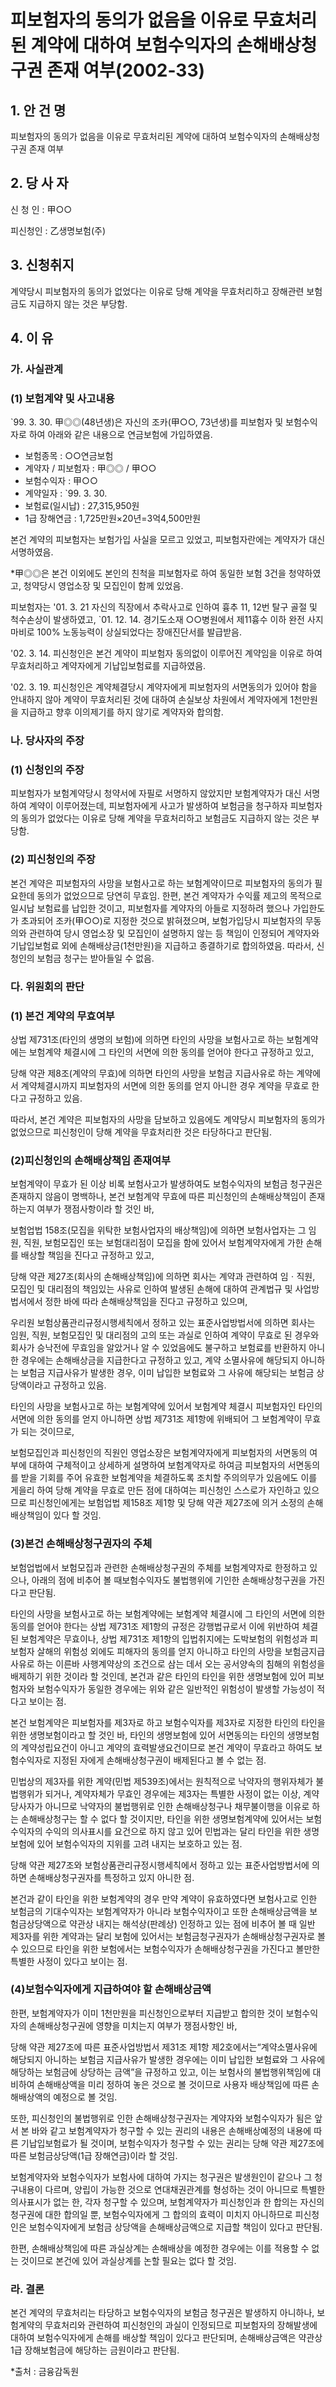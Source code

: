 # 피보험자의 동의가 없음을 이유로 무효처리된 계약에 대하여 보험수익자의 손해배상청구권 존재 여부(2002-33)

## 1. 안 건 명
피보험자의 동의가 없음을 이유로 무효처리된 계약에 대하여 보험수익자의 손해배상청구권 존재 여부

## 2. 당 사 자

신 청 인 : 甲○○
               
피신청인 : 乙생명보험(주) 


## 3. 신청취지

계약당시 피보험자의 동의가 없었다는 이유로 당해 계약을 무효처리하고 장해관련 보험금도 지급하지 않는 것은 부당함.


## 4. 이   유

### 가. 사실관계

### (1) 보험계약 및 사고내용
 
`99. 3. 30. 甲◎◎(48년생)은 자신의 조카(甲○○, 73년생)를 피보험자 및 보험수익자로 하여 아래와 같은 내용으로 연금보험에 가입하였음.
         
- 보험종목            : ○○연금보험
- 계약자 / 피보험자   : 甲◎◎ / 甲○○
- 보험수익자          : 甲○○
- 계약일자            : `99. 3. 30.
- 보험료(일시납)      : 27,315,950원
- 1급 장해연금        : 1,725만원×20년=3억4,500만원

본건 계약의 피보험자는 보험가입 사실을 모르고 있었고, 피보험자란에는 계약자가 대신 서명하였음.

*甲◎◎은 본건 이외에도 본인의 친척을 피보험자로 하여 동일한 보험 3건을 청약하였고, 청약당시 영업소장 및 모집인이 함께 있었음.

피보험자는 '01. 3. 21 자신의 직장에서 추락사고로 인하여 흉추 11, 12번 탈구 골절 및 척수손상이 발생하였고, `01. 12. 14. 경기도소재 ○○병원에서 제11흉수 이하 완전 사지마비로 100% 노동능력이 상실되었다는 장애진단서를 발급받음.

'02. 3. 14. 피신청인은 본건 계약이 피보험자 동의없이 이루어진 계약임을 이유로 하여 무효처리하고 계약자에게 기납입보험료를 지급하였음.

'02. 3. 19. 피신청인은 계약체결당시 계약자에게 피보험자의 서면동의가 있어야 함을 안내하지 않아 계약이 무효처리된 것에 대하여 손실보상 차원에서 계약자에게 1천만원을 지급하고 향후 이의제기를 하지 않기로 계약자와 합의함.

### 나. 당사자의 주장

###  (1) 신청인의 주장

피보험자가 보험계약당시 청약서에 자필로 서명하지 않았지만 보험계약자가 대신 서명하여 계약이 이루어졌는데, 피보험자에게 사고가 발생하여 보험금을 청구하자 피보험자의 동의가 없었다는 이유로 당해 계약을 무효처리하고 보험금도 지급하지 않는 것은 부당함.

###  (2) 피신청인의 주장

본건 계약은 피보험자의 사망을 보험사고로 하는 보험계약이므로 피보험자의 동의가 필요한데 동의가 없었으므로 당연히 무효임. 한편, 본건 계약자가 수익률 제고의 목적으로 일시납 보험료를 납입한 것이고, 피보험자를 계약자의 아들로 지정하려 했으나 가입한도가 초과되어 조카(甲○○)로 지정한 것으로 밝혀졌으며, 보험가입당시 피보험자의 무동의와 관련하여 당시 영업소장 및 모집인이 설명하지 않는 등 책임이 인정되어 계약자와 기납입보험료 외에 손해배상금(1천만원)을 지급하고 종결하기로 합의하였음. 따라서, 신청인의 보험금 청구는 받아들일 수 없음.


### 다. 위원회의 판단

### (1) 본건 계약의 무효여부

상법 제731조(타인의 생명의 보험)에 의하면 타인의 사망을 보험사고로 하는 보험계약에는 보험계약 체결시에 그 타인의 서면에 의한 동의를 얻어야 한다고 규정하고 있고,

당해 약관 제8조(계약의 무효)에 의하면 타인의 사망을 보험금 지급사유로 하는 계약에서 계약체결시까지 피보험자의 서면에 의한 동의를 얻지 아니한 경우 계약을 무효로 한다고 규정하고 있음.

따라서, 본건 계약은 피보험자의 사망을 담보하고 있음에도 계약당시 피보험자의 동의가 없었으므로 피신청인이 당해 계약을 무효처리한 것은 타당하다고 판단됨. 

### (2)피신청인의 손해배상책임 존재여부

보험계약이 무효가 된 이상 비록 보험사고가 발생하여도 보험수익자의 보험금 청구권은 존재하지 않음이 명백하나, 본건 보험계약 무효에 따른 피신청인의 손해배상책임이 존재하는지 여부가 쟁점사항이라 할 것인 바,

보험업법 158조(모집을 위탁한 보험사업자의 배상책임)에 의하면 보험사업자는 그 임원, 직원, 보험모집인 또는 보험대리점이 모집을 함에 있어서 보험계약자에게 가한 손해를 배상할 책임을 진다고 규정하고 있고,

당해 약관 제27조(회사의 손해배상책임)에 의하면 회사는 계약과 관련하여 임ㆍ직원, 모집인 및 대리점의 책임있는 사유로 인하여 발생된 손해에 대하여 관계법규 및 사업방법서에서 정한 바에 따라 손해배상책임을 진다고 규정하고 있으며,


우리원 보험상품관리규정시행세칙에서 정하고 있는 표준사업방법서에 의하면 회사는 임원, 직원, 보험모집인 및 대리점의 고의 또는 과실로 인하여 계약이 무효로 된 경우와 회사가 승낙전에 무효임을 알았거나 알 수 있었음에도 불구하고 보험료를 반환하지 아니한 경우에는 손해배상금을 지급한다고 규정하고 있고, 계약 소멸사유에 해당되지 아니하는 보험금 지급사유가 발생한 경우, 이미 납입한 보험료와 그 사유에 해당되는 보험금 상당액이라고 규정하고 있음.

타인의 사망을 보험사고로 하는 보험계약에 있어서 보험계약 체결시 피보험자인 타인의 서면에 의한 동의를 얻지 아니하면 상법 제731조 제1항에 위배되어 그 보험계약이 무효가 되는 것이므로, 

보험모집인과 피신청인의 직원인 영업소장은 보험계약자에게 피보험자의 서면동의 여부에 대하여 구체적이고 상세하게 설명하여 보험계약자로 하여금 피보험자의 서면동의를 받을 기회를 주어 유효한 보험계약을 체결하도록 조치할 주의의무가 있음에도 이를 게을리 하여 당해 계약을 무효로 만든 점에 대하여는 피신청인 스스로가 자인하고 있으므로 피신청인에게는 보험업법 제158조 제1항 및 당해 약관 제27조에 의거 소정의 손해배상책임이 있다 할 것임.

### (3)본건 손해배상청구권자의 주체

보험업법에서 보험모집과 관련한 손해배상청구권의 주체를 보험계약자로 한정하고 있으나, 아래의 점에 비추어 볼 때보험수익자도 불법행위에 기인한 손해배상청구권을 가진다고 판단됨. 
 
타인의 사망을 보험사고로 하는 보험계약에는 보험계약 체결시에 그 타인의 서면에 의한 동의를 얻어야 한다는 상법 제731조 제1항의 규정은 강행법규로서 이에 위반하여 체결된 보험계약은 무효이나, 상법 제731조 제1항의 입법취지에는 도박보험의 위험성과 피보험자 살해의 위험성 외에도 피해자의 동의를 얻지 아니하고 타인의 사망을 보험금지급 사유로 하는 이른바 사행계약상의 조건으로 삼는 데서 오는 공서양속의 침해의 위험성을 배제하기 위한 것이라 할 것인데, 본건과 같은 타인의 타인을 위한 생명보험에 있어 피보험자와 보험수익자가 동일한 경우에는 위와 같은 일반적인 위험성이 발생할 가능성이 적다고 보이는 점.

본건 보험계약은 피보험자를 제3자로 하고 보험수익자를 제3자로 지정한 타인의 타인을 위한 생명보험이라고 할 것인 바, 타인의 생명보험에 있어 서면동의는 타인의 생명보험의 계약성립요건이 아니고 계약의 효력발생요건이므로 본건 계약이 무효라고 하여도 보험수익자로 지정된 자에게 손해배상청구권이 배제된다고 볼 수 없는 점.

민법상의 제3자를 위한 계약(민법 제539조)에서는 원칙적으로 낙약자의 행위자체가 불법행위가 되거나, 계약자체가 무효인 경우에는 제3자는 특별한 사정이 없는 이상, 계약당사자가 아니므로 낙약자의 불법행위로 인한 손해배상청구나 채무불이행을 이유로 하는 손해배상청구는 할 수 없다 할 것이지만, 타인을 위한 생명보험계약에 있어서는 보험수익자의 수익의 의사표시를 요건으로 하지 않고 있어 민법과는 달리 타인을 위한 생명보험에 있어 보험수익자의 지위를 고려 내지는 보호하고 있는 점.

당해 약관 제27조와 보험상품관리규정시행세칙에서 정하고 있는 표준사업방법서에 의하면 손해배상청구권자를 특정하고 있지 아니한 점.  
          
본건과 같이 타인을 위한 보험계약의 경우 만약 계약이 유효하였다면 보험사고로 인한 보험금의 기대수익자는 보험계약자가 아니라 보험수익자이고 또한 손해배상금액을 보험금상당액으로 약관상 내지는 해석상(판례상) 인정하고 있는 점에 비추어 볼 때 일반 제3자를 위한 계약과는 달리 보험에 있어서는 보험금청구권자가 손해배상청구권자로 볼 수 있으므로 타인을 위한 보험에서는 보험수익자가 손해배상청구권을 가진다고 볼만한 특별한 사정이 있다고 보이는 점.

### (4)보험수익자에게 지급하여야 할 손해배상금액

한편, 보험계약자가 이미 1천만원을 피신청인으로부터 지급받고 합의한 것이 보험수익자의 손해배상청구권에 영향을 미치는지 여부가 쟁점사항인 바, 
    
당해 약관 제27조에 따른 표준사업방법서 제31조 제1항 제2호에서는“계약소멸사유에 해당되지 아니하는 보험금 지급사유가 발생한 경우에는 이미 납입한 보험료와 그 사유에 해당하는 보험금에 상당하는 금액”을 규정하고 있고, 이는 보험사의 불법행위책임에 대비하여 손해배상액을 미리 정하여 놓은 것으로 볼 것이므로 사용자 배상책임에 따른 손해배상액의 예정으로 볼 것임.

또한, 피신청인의 불법행위로 인한 손해배상청구권자는 계약자와 보험수익자가 됨은 앞서 본 바와 같고 보험계약자가 청구할 수 있는 권리의 내용은 손해배상예정의 내용에 따른 기납입보험료가 될 것이며, 보험수익자가 청구할 수 있는 권리는 당해 약관 제27조에 따른 보험금상당액(1급 장해연금)이라 할 것임.

보험계약자와 보험수익자가 보험사에 대하여 가지는 청구권은 발생원인이 같으나 그 청구내용이 다르며, 양립이 가능한 것으로 연대채권관계를 형성하는 것이 아니므로 특별한 의사표시가 없는 한, 각자 청구할 수 있으며, 보험계약자가 피신청인과 한 합의는 자신의 청구권에 대한 합의일 뿐, 보험수익자에게 그 합의의 효력이 미치지 아니하므로 피신청인은 보험수익자에게 보험금 상당액을 손해배상금액으로 지급할 책임이 있다고 판단됨.

한편, 손해배상책임에 따른 과실상계는 손해배상을 예정한 경우에는 이를 적용할 수 없는 것이므로 본건에 있어 과실상계를 논할 필요는 없다 할 것임.

### 라. 결론

본건 계약의 무효처리는 타당하고 보험수익자의 보험금 청구권은 발생하지 아니하나, 보험계약의 무효처리와 관련하여 피신청인의 과실이 인정되므로 피보험자의 장해발생에 대하여 보험수익자에게 손해를 배상할 책임이 있다고 판단되며, 손해배상금액은 약관상 1급 장해보험금에 해당하는 금원이라고 판단됨.


*출처 : 금융감독원